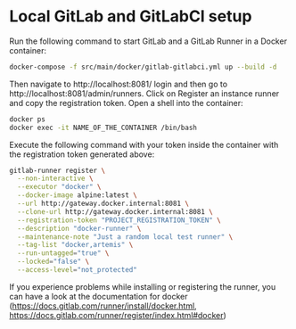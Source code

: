 # Local GitLab and GitLabCI setup

Run the following command to start GitLab and a GitLab Runner in a Docker container:
```bash
docker-compose -f src/main/docker/gitlab-gitlabci.yml up --build -d
```

Then navigate to http://localhost:8081/ login and then go to http://localhost:8081/admin/runners.
Click on Register an instance runner and copy the registration token.
Open a shell into the container:
`````bash
docker ps
docker exec -it NAME_OF_THE_CONTAINER /bin/bash
`````
Execute the following command with your token inside the container with the registration token generated above:
````bash
gitlab-runner register \
  --non-interactive \
  --executor "docker" \
  --docker-image alpine:latest \
  --url http://gateway.docker.internal:8081 \
  --clone-url http://gateway.docker.internal:8081 \
  --registration-token "PROJECT_REGISTRATION_TOKEN" \
  --description "docker-runner" \
  --maintenance-note "Just a random local test runner" \
  --tag-list "docker,artemis" \
  --run-untagged="true" \
  --locked="false" \
  --access-level="not_protected"
````
If you experience problems while installing or registering the runner, you can have a look at the documentation for docker (https://docs.gitlab.com/runner/install/docker.html, https://docs.gitlab.com/runner/register/index.html#docker)
